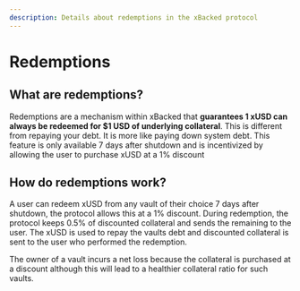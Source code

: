 ```yaml
---
description: Details about redemptions in the xBacked protocol
---
```


# Redemptions

## What are redemptions?

Redemptions are a mechanism within xBacked that **guarantees 1 xUSD can always be redeemed for $1 USD of underlying collateral**. This is different from repaying your debt. It is more like paying down system debt. This feature is only available 7 days after shutdown and is incentivized by allowing the user to purchase xUSD at a 1% discount

## How do redemptions work?

A user can redeem xUSD from any vault of their choice 7 days after shutdown, the protocol allows this at a 1% discount. During redemption, the protocol keeps 0.5% of discounted collateral and sends the remaining to the user.  The xUSD is used to repay the vaults debt and discounted collateral is sent to the user who performed the redemption. &#x20;

The owner of a vault incurs a net loss because the collateral is purchased at a discount although this will lead to a healthier collateral ratio for such vaults.

